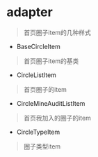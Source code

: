 # adapter
> 首页圈子item的几种样式

- BaseCircleItem
> 首页圈子item的基类

- CircleListItem
> 首页圈子的item

- CircleMineAuditListItem
> 首页我加入的圈子的item

- CircleTypeItem
> 圈子类型item
